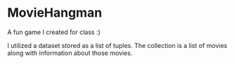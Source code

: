 # MovieHangman
A fun game I created for class :)

I utilized a dataset stored as a list of tuples. The collection is a list of movies along with information about those movies.
